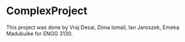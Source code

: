 # ComplexProject

This project was done by Vraj Desai, Dima Ismail, Ian Jaroszek, Emeka Madubuike for ENGG 3130. 
